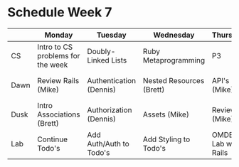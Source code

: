 # Schedule Week 7

|| Monday | Tuesday | Wednesday | Thursday | Friday |
|------|------|-------|--------|---------|-------|
| CS | Intro to CS problems for the week | Doubly-Linked Lists | Ruby Metaprogramming | P3 | P4 |
| Dawn | Review Rails (Mike) | Authentication (Dennis)| Nested Resources (Brett) | API's (Mike) | Password Reset (Brett) |
| Dusk | Intro Associations (Brett) | Authorization (Dennis) | Assets (Mike) | Review (Mike)| Lab start |
| Lab | Continue Todo's | Add Auth/Auth to Todo's | Add Styling to Todo's | OMDB Lab with Rails | TDB |
